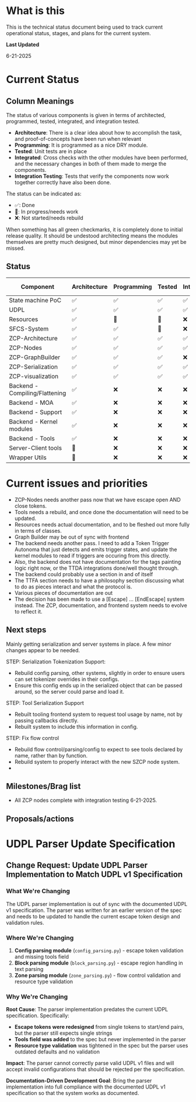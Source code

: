 # What is this

This is the technical status document being used to track current operational status, stages, and plans for the current system.

**Last Updated**

6-21-2025

# Current Status

## Column Meanings
The status of various components is given in terms of architected, programmed, tested, integrated, and integration tested. 

* **Architecture**: There is a clear idea about how to accomplish the task, and proof-of-concepts have been run when relevant
* **Programming**: It is programmed as a nice DRY module.
* **Tested**: Unit tests are in place
* **Integrated**: Cross checks with the other modules have been performed, and the necessary changes in both of them made to merge the components.
* **Integration Testing**: Tests that verify the components now work together correctly have also been done.

The status can be indicated as:

* ✅: Done
* 🚧: In progress/needs work
* ❌: Not started/needs rebuild

When something has all green checkmarks, it is completely done to initial release quality. It should be undestood architecting means the modules themselves are pretty much designed, but minor dependencies may yet be missed.

## Status

| Component                      |Architecture|Programming|Tested|Integrated|Integration Testing|
|--------------------------------|--|--|-|-|-|
| State machine PoC              |✅|✅|✅|✅|✅|
| UDPL                           |✅|✅|✅|✅|✅|
| Resources                      |✅|🚧|🚧|❌|❌|
| SFCS-System                    |✅|✅|🚧|❌|❌|
| ZCP-Architecture               |✅|✅|✅|✅|✅|
| ZCP-Nodes                      |✅|✅|✅|✅|✅|
| ZCP-GraphBuilder               |✅|✅|✅|❌|❌|
| ZCP-Serialization              |✅|✅|✅|✅|✅|
| ZCP-visualization              |✅|✅|✅|✅|✅|
| Backend - Compiling/Flattening |✅|❌|❌|❌|❌|
| Backend - MOA                  |✅|❌|❌|❌|❌|
| Backend - Support              |✅|❌|❌|❌|❌|
| Backend - Kernel modules       |✅|❌|❌|❌|❌|
| Backend - Tools                |✅|❌|❌|❌|❌|
| Server-Client tools            |🚧|❌|❌|❌|❌|
| Wrapper Utils                  |🚧|❌|❌|❌|❌|

# Current issues and priorities

* ZCP-Nodes needs another pass now that we have escape open AND close tokens.
* Tools needs a rebuild, and once done the documentation will need to be updated.
* Resources needs actual documentation, and to be fleshed out more fully in terms of classes.
* Graph Builder may be out of sync with frontend
* The backend needs another pass. I need to add a Token Trigger Autonoma that just detects and emits trigger states, and update the kernel modules to read if triggers are occuring from this directly. 
* Also, the backend does not have documentation for the tags painting logic right now, or the TTDA integrations done/well thought through.
* The backend could probably use a section in and of itself
* The TTFA section needs to have a philosophy section discussing what to do as pieces interact and what the protocol is.
* Various pieces of documentation are out
* The decision has been made to use a [Escape] ... [EndEscape] system instead. The ZCP, documentation, and frontend system needs to evolve to reflect it.
## Next steps

Mainly getting serialization and server systems in place. A few minor changes appear to be needed.

STEP: Serialization Tokenization Support:
* Rebuild config parsing, other systems, slightly in order to ensure users can set tokenizer overrides in their configs.
* Ensure this config ends up in the serialized object that can be passed around, so the server could parse and load it.

STEP: Tool Serialization Support
* Rebuilt tooling frontend system to request tool usage by name, not by passing callbacks directly.
* Rebuilt system to include this information in config.

STEP: Fix flow control
* Rebuild flow control/parsing/config to expect to see tools declared by name, rather than by function.
* Rebuild system to properly interact with the new SZCP node system.
* 

## Milestones/Brag list

- All ZCP nodes complete with integration testing 6-21-2025.

## Proposals/actions

# UDPL Parser Update Specification

## Change Request: Update UDPL Parser Implementation to Match UDPL v1 Specification

### What We're Changing
The UDPL parser implementation is out of sync with the documented UDPL v1 specification. The parser was written for an earlier version of the spec and needs to be updated to handle the current escape token design and validation rules.

### Where We're Changing
1. **Config parsing module** (`config_parsing.py`) - escape token validation and missing tools field
2. **Block parsing module** (`block_parsing.py`) - escape region handling in text parsing  
3. **Zone parsing module** (`zone_parsing.py`) - flow control validation and resource type validation

### Why We're Changing
**Root Cause**: The parser implementation predates the current UDPL specification. Specifically:

- **Escape tokens were redesigned** from single tokens to start/end pairs, but the parser still expects single strings
- **Tools field was added** to the spec but never implemented in the parser
- **Resource type validation** was tightened in the spec but the parser uses outdated defaults and no validation

**Impact**: The parser cannot correctly parse valid UDPL v1 files and will accept invalid configurations that should be rejected per the specification.

**Documentation-Driven Development Goal**: Bring the parser implementation into full compliance with the documented UDPL v1 specification so that the system works as documented.